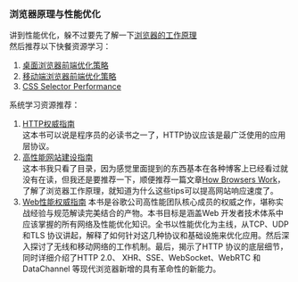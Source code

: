 ### 浏览器原理与性能优化
讲到性能优化，躲不过要先了解一下[浏览器的工作原理](https://www.html5rocks.com/zh/tutorials/internals/howbrowserswork/)  
然后推荐以下快餐资源学习：
1. [桌面浏览器前端优化策略](https://my.oschina.net/zhangstephen/blog/1601382)
2. [移动端浏览器前端优化策略](https://my.oschina.net/zhangstephen/blog/1601383)
3. [CSS Selector Performance](https://smacss.com/book/selectors)

系统学习资源推荐：
1. [HTTP权威指南](https://book.douban.com/subject/10746113/)  
    这本书可以说是程序员的必读书之一了，HTTP协议应该是最广泛使用的应用层协议。
2. [高性能网站建设指南](https://book.douban.com/subject/3132277/)  
    这本书我只看了目录，因为感觉里面提到的东西基本在各种博客上已经看过就没有在读，但我还是要推荐一下，顺便推荐一篇文章[How Browsers Work](https://www.html5rocks.com/en/tutorials/internals/howbrowserswork/)，了解了浏览器工作原理，就知道为什么这些tips可以提高网站响应速度了。
3. [Web性能权威指南](https://book.douban.com/subject/25856314/)
    本书是谷歌公司高性能团队核心成员的权威之作，堪称实战经验与规范解读完美结合的产物。本书目标是涵盖Web 开发者技术体系中应该掌握的所有网络及性能优化知识。全书以性能优化为主线，从TCP、UDP 和TLS 协议讲起，解释了如何针对这几种协议和基础设施来优化应用。然后深入探讨了无线和移动网络的工作机制。最后，揭示了HTTP 协议的底层细节，同时详细介绍了HTTP 2.0、 XHR、SSE、WebSocket、WebRTC 和DataChannel 等现代浏览器新增的具有革命性的新能力。